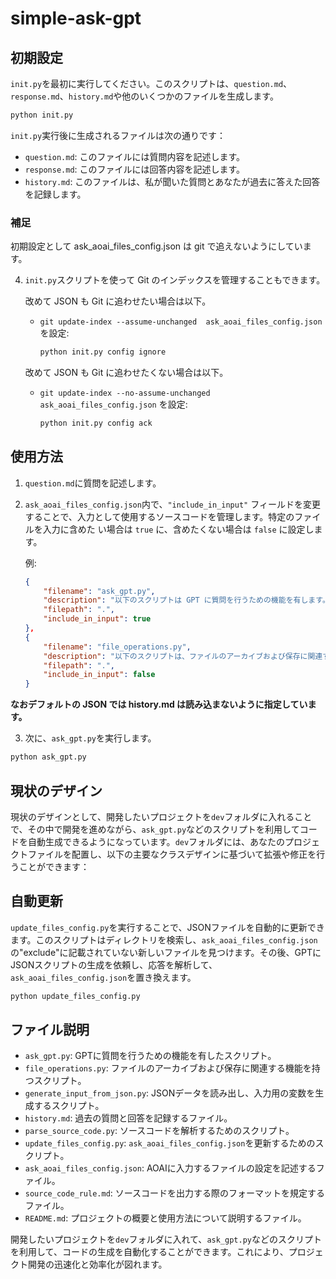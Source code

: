 # simple-ask-gpt

## 初期設定

`init.py`を最初に実行してください。このスクリプトは、`question.md`、`response.md`、`history.md`や他のいくつかのファイルを生成します。

```sh
python init.py
```

`init.py`実行後に生成されるファイルは次の通りです：
- `question.md`: このファイルには質問内容を記述します。
- `response.md`: このファイルには回答内容を記述します。
- `history.md`: このファイルは、私が聞いた質問とあなたが過去に答えた回答を記録します。


### 補足

初期設定として ask_aoai_files_config.json は git で追えないようにしています。

4. `init.py`スクリプトを使って Git のインデックスを管理することもできます。

    改めて JSON も Git に追わせたい場合は以下。
   * `git update-index --assume-unchanged  ask_aoai_files_config.json` を設定:
     ```sh
     python init.py config ignore
     ```

    改めて JSON も Git に追わせたくない場合は以下。
   * `git update-index --no-assume-unchanged  ask_aoai_files_config.json` を設定:
     ```sh
     python init.py config ack
     ```

## 使用方法

1. `question.md`に質問を記述します。
2. `ask_aoai_files_config.json`内で、`"include_in_input"` フィールドを変更することで、入力として使用するソースコードを管理します。特定のファイルを入力に含めた い場合は `true` に、含めたくない場合は `false` に設定します。

   例:
   ```json
   {
       "filename": "ask_gpt.py",
       "description": "以下のスクリプトは GPT に質問を行うための機能を有します。",
       "filepath": ".",
       "include_in_input": true
   },
   {
       "filename": "file_operations.py",
       "description": "以下のスクリプトは、ファイルのアーカイブおよび保存に関連する機能を有します。",
       "filepath": ".",
       "include_in_input": false
   }
   ```

**なおデフォルトの JSON では history.md は読み込まないように指定しています。**


3. 次に、`ask_gpt.py`を実行します。

```sh
python ask_gpt.py
```

## 現状のデザイン

現状のデザインとして、開発したいプロジェクトを`dev`フォルダに入れることで、その中で開発を進めながら、`ask_gpt.py`などのスクリプトを利用してコードを自動生成できるようになっています。`dev`フォルダには、あなたのプロジェクトファイルを配置し、以下の主要なクラスデザインに基づいて拡張や修正を行うことができます：

## 自動更新

`update_files_config.py`を実行することで、JSONファイルを自動的に更新できます。このスクリプトはディレクトリを検索し、`ask_aoai_files_config.json`の"exclude"に記載されていない新しいファイルを見つけます。その後、GPTにJSONスクリプトの生成を依頼し、応答を解析して、`ask_aoai_files_config.json`を置き換えます。

```sh
python update_files_config.py
```

## ファイル説明

- `ask_gpt.py`: GPTに質問を行うための機能を有したスクリプト。
- `file_operations.py`: ファイルのアーカイブおよび保存に関連する機能を持つスクリプト。
- `generate_input_from_json.py`: JSONデータを読み出し、入力用の変数を生成するスクリプト。
- `history.md`: 過去の質問と回答を記録するファイル。
- `parse_source_code.py`: ソースコードを解析するためのスクリプト。
- `update_files_config.py`: `ask_aoai_files_config.json`を更新するためのスクリプト。
- `ask_aoai_files_config.json`: AOAIに入力するファイルの設定を記述するファイル。
- `source_code_rule.md`: ソースコードを出力する際のフォーマットを規定するファイル。
- `README.md`: プロジェクトの概要と使用方法について説明するファイル。

開発したいプロジェクトを`dev`フォルダに入れて、`ask_gpt.py`などのスクリプトを利用して、コードの生成を自動化することができます。これにより、プロジェクト開発の迅速化と効率化が図れます。